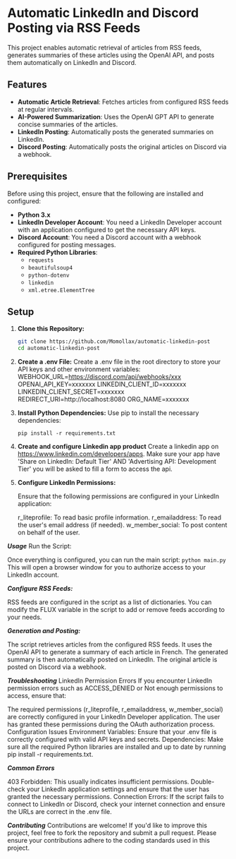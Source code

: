 # Automatic LinkedIn and Discord Posting via RSS Feeds

This project enables automatic retrieval of articles from RSS feeds, generates summaries of these articles using the OpenAI API, and posts them automatically on LinkedIn and Discord.

## Features

- **Automatic Article Retrieval**: Fetches articles from configured RSS feeds at regular intervals.
- **AI-Powered Summarization**: Uses the OpenAI GPT API to generate concise summaries of the articles.
- **LinkedIn Posting**: Automatically posts the generated summaries on LinkedIn.
- **Discord Posting**: Automatically posts the original articles on Discord via a webhook.

## Prerequisites

Before using this project, ensure that the following are installed and configured:

- **Python 3.x**
- **LinkedIn Developer Account**: You need a LinkedIn Developer account with an application configured to get the necessary API keys.
- **Discord Account**: You need a Discord account with a webhook configured for posting messages.
- **Required Python Libraries**:
  - `requests`
  - `beautifulsoup4`
  - `python-dotenv`
  - `linkedin`
  - `xml.etree.ElementTree`

## Setup

1. **Clone this Repository:**

   ```bash
   git clone https://github.com/Momollax/automatic-linkedin-post
   cd automatic-linkedin-post

2. **Create a .env File:**
   Create a .env file in the root directory to store your API keys and other environment variables:
   WEBHOOK_URL=https://discord.com/api/webhooks/xxx
   OPENAI_API_KEY=xxxxxxx
   LINKEDIN_CLIENT_ID=xxxxxxx
   LINKEDIN_CLIENT_SECRET=xxxxxxx
   REDIRECT_URI=http://localhost:8080
   ORG_NAME=xxxxxxx

3. **Install Python Dependencies:**
   Use pip to install the necessary dependencies:
   ```
   pip install -r requirements.txt
   ```
4. **Create and configure Linkedin app product**
   Create a linkedin app on https://www.linkedin.com/developers/apps.
   Make sure your app have 'Share on LinkedIn: Default Tier' AND 'Advertising API: Development Tier'
   you will be asked to fill a form to access the api.

4. **Configure LinkedIn Permissions:**

   Ensure that the following permissions are configured in your LinkedIn application:

   r_liteprofile: To read basic profile information.
   r_emailaddress: To read the user's email address (if needed).
   w_member_social: To post content on behalf of the user.

***Usage***
   Run the Script:

   Once everything is configured, you can run the main script:
   ```python main.py```
   This will open a browser window for you to authorize access to your LinkedIn account.

***Configure RSS Feeds:***

   RSS feeds are configured in the script as a list of dictionaries. You can modify the FLUX variable in the script to add or remove feeds according to your needs.

***Generation and Posting:***

   The script retrieves articles from the configured RSS feeds.
   It uses the OpenAI API to generate a summary of each article in French.
   The generated summary is then automatically posted on LinkedIn.
   The original article is posted on Discord via a webhook.

***Troubleshooting***
   LinkedIn Permission Errors
   If you encounter LinkedIn permission errors such as ACCESS_DENIED or Not enough permissions to access,    ensure that:

   The required permissions (r_liteprofile, r_emailaddress, w_member_social) are correctly configured in your LinkedIn Developer application.
   The user has granted these permissions during the OAuth authorization process.
   Configuration Issues
   Environment Variables: Ensure that your .env file is correctly configured with valid API keys and secrets.
   Dependencies: Make sure all the required Python libraries are installed and up to date by running pip    install -r requirements.txt.

***Common Errors***

  403 Forbidden: This usually indicates insufficient permissions. Double-check your LinkedIn application   settings and ensure that the user has granted the necessary permissions.
  Connection Errors: If the script fails to connect to LinkedIn or Discord, check your internet connection and ensure the URLs are correct in the .env file.

***Contributing***
  Contributions are welcome! If you'd like to improve this project, feel free to fork the repository and   submit a pull request. Please ensure your contributions adhere to the coding standards used in this project.
